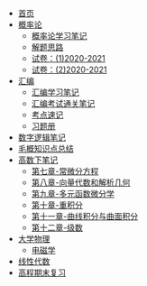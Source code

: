 
* [首页](/)
* [概率论]()
  - [概率论学习笔记](概率论.md)
  - [解题思路](概率论解题思路.md)
  - [试卷：(1)2020-2021](概率论2020-2021试题卷（1）.md)
  - [试卷：(2)2020-2021](概率论2020-2021试题卷（2）.md)
* [汇编]()
  - [汇编学习笔记](汇编笔记.md)
  - [汇编考试通关笔记](汇编考试通关笔记.md)
  - [考点速记](汇编考点速记.md)
  - [习题册](汇编习题册.md)
* [数字逻辑笔记](数字逻辑笔记.md)
* [毛概知识点总结](毛概知识点总结.md)
* [高数下笔记]()
  * [第七章-常微分方程](第七章-常微分方程.md)
  * [第八章-向量代数和解析几何](第八章-向量代数和解析几何.md)
  * [第九章-多元函数微分学](第九章-多元函数微分学.md)
  * [第十章-重积分](第十章-重积分.md)
  * [第十一章-曲线积分与曲面积分](第十一章-曲线积分与曲面积分)
  * [第十二章-级数](第十二章-级数.md)
* [大学物理]()
  * [电磁学](大物-电磁学.md)
* [线性代数](线性代数笔记.md)
* [高程期末复习](高程期末复习.md)

